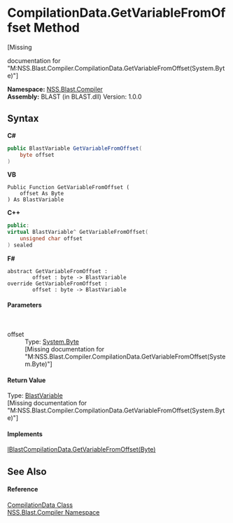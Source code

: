 # CompilationData.GetVariableFromOffset Method 
 

\[Missing <summary> documentation for "M:NSS.Blast.Compiler.CompilationData.GetVariableFromOffset(System.Byte)"\]

**Namespace:**&nbsp;<a href="26a25caa-f50b-92ad-f15c-dbb9db1493ae">NSS.Blast.Compiler</a><br />**Assembly:**&nbsp;BLAST (in BLAST.dll) Version: 1.0.0

## Syntax

**C#**<br />
``` C#
public BlastVariable GetVariableFromOffset(
	byte offset
)
```

**VB**<br />
``` VB
Public Function GetVariableFromOffset ( 
	offset As Byte
) As BlastVariable
```

**C++**<br />
``` C++
public:
virtual BlastVariable^ GetVariableFromOffset(
	unsigned char offset
) sealed
```

**F#**<br />
``` F#
abstract GetVariableFromOffset : 
        offset : byte -> BlastVariable 
override GetVariableFromOffset : 
        offset : byte -> BlastVariable 
```


#### Parameters
&nbsp;<dl><dt>offset</dt><dd>Type: <a href="https://docs.microsoft.com/dotnet/api/system.byte" target="_blank" rel="noopener noreferrer">System.Byte</a><br />\[Missing <param name="offset"/> documentation for "M:NSS.Blast.Compiler.CompilationData.GetVariableFromOffset(System.Byte)"\]</dd></dl>

#### Return Value
Type: <a href="f06b3ca6-6fc7-2463-b0e0-c8541bfc9d8d">BlastVariable</a><br />\[Missing <returns> documentation for "M:NSS.Blast.Compiler.CompilationData.GetVariableFromOffset(System.Byte)"\]

#### Implements
<a href="176cd64b-579d-fed4-7636-20b48a0d107a">IBlastCompilationData.GetVariableFromOffset(Byte)</a><br />

## See Also


#### Reference
<a href="52667f7e-8dc6-6543-e265-fdc90d6834fa">CompilationData Class</a><br /><a href="26a25caa-f50b-92ad-f15c-dbb9db1493ae">NSS.Blast.Compiler Namespace</a><br />